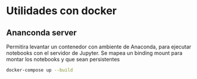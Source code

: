 # Utilidades con docker
## Ananconda server
Permitira levantar un contenedor con ambiente de Anaconda, para ejecutar notebooks con el servidor de Jupyter. Se mapea un binding mount para montar los notebooks y que sean persistentes
```bash
docker-compose up --build
```
